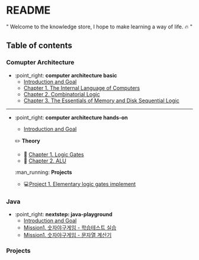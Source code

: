 # README

" Welcome to the knowledge store, I hope to make learning a way of life. :fire: "

## Table of contents

### Comupter Architecture

* :point\_right: **computer architecture basic**
  * [Introduction and Goal](comupter-architecture/computer-architecture-scratch/)
  * [Chapter 1. The Internal Language of Computers](comupter-architecture/computer-architecture-scratch/section1.md)
  * [Chapter 2. Combinatorial Logic](comupter-architecture/computer-architecture-scratch/section2.md)
  * [Chapter 3. The Essentials of Memory and Disk Sequential Logic](comupter-architecture/computer-architecture-scratch/section3.md)

***

*   :point\_right: **computer architecture hands-on**

    * [Introduction and Goal](comupter-architecture/computer-architecture-hands-on/)

    :pencil2: **Theory**

    * :pencil: [Chapter 1. Logic Gates](comupter-architecture/computer-architecture-hands-on/chapter1.md)
    * :pencil: [Chapter 2. ALU](comupter-architecture/computer-architecture-hands-on/chapter2.md)

    :man\_running: **Projects**

    * :computer:[Project 1. Elementary logic gates implement](comupter-architecture/computer-architecture-hands-on/project1.md)



### Java

* :point\_right: **nextstep: java-playground**
  * [Introduction and Goal](java/nextstep:java-playground/)
  * [Mission1. 숫자야구게임 - 학습테스트 실습](java/nextstep:java-playground/mission1-1.md)
  * [Mission1. 숫자야구게임 - 문자열 계산기](java/nextstep:java-playground/mission1-2.md)

### Projects
